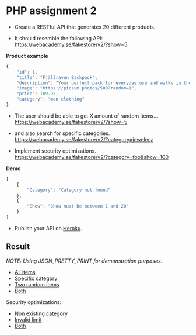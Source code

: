 # PHP assignment 2

* Create a RESTful API that generates 20 different products.

* It should resemble the following API:
https://webacademy.se/fakestore/v2/?show=5

**Product example**
```javascript
{
    "id": 1,
    "title": "Fjällraven Backpack",
    "description": "Your perfect pack for everyday use and walks in the forest."
    "image": "https://picsum.photos/500?random=1",
    "price": 109.95,
    "category": "men clothing"
}
```

* The user should be able to get X amount of random items...
https://webacademy.se/fakestore/v2/?show=5

* and also search for specific categories.
https://webacademy.se/fakestore/v2/?category=jewelery

* Implement security optimizations.
https://webacademy.se/fakestore/v2/?category=foo&show=100

**Demo**
```javascript
[
    {
        "Category": "Category not found"
    },
    {
        "Show": "Show must be between 1 and 20"
    }
]
```

* Publish your API on [Heroku](https://heroku.com/).



## Result

*NOTE: Using JSON_PRETTY_PRINT for demonstration purposes.*

* [All items](https://php-assignment-2-dino.herokuapp.com/)
* [Specific category](https://php-assignment-2-dino.herokuapp.com/?category=headphones)
* [Two random items](https://php-assignment-2-dino.herokuapp.com/?limit=2)
* [Both](https://php-assignment-2-dino.herokuapp.com/?category=headphones&limit=2)

Security optimizations:
* [Non existing category](https://php-assignment-2-dino.herokuapp.com/?category=headph)
* [Invalid limit](https://php-assignment-2-dino.herokuapp.com/?limit=0)
* [Both](https://php-assignment-2-dino.herokuapp.com/?category=headph&limit=0)